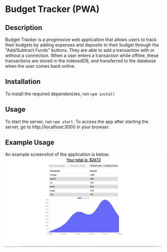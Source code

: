 # Budget Tracker (PWA)

## Description

Budget Tracker is a progressive web application that allows users to track their budgets by adding expenses and deposits to their budget through the "Add/Subtract Funds" buttons. They are able to add a transaction with or without a connection. When a user enters a transaction while offline, these transactions are stored in the indexedDB, and transferred to the database when the user comes back online.

## Installation

To install the required dependencies, run `npm install`


## Usage

To start the server, run `npm start`. To access the app after starting the server, go to http://localhost:3000 in your browser.

## Example Usage


An example screenshot of the application is below.
<img src="https://github.com/tronciu92/Progressive_Budget/blob/main/assets/screenshot.png">


